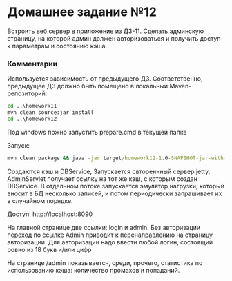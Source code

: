 # Домашнее задание №12

Встроить веб сервер в приложение из ДЗ-11. 
Сделать админскую страницу, на которой админ должен авторизоваться и получить доступ к параметрам и состоянию кэша.

### Комментарии

Используется зависимость от предыдущего ДЗ. Соответственно, предыдущее ДЗ должно быть помещено в локальный Maven-репозиторий:

````cmd
cd ..\homework11
mvn clean source:jar install
cd ..\homework12
````

Под windows пожно запустить prepare.cmd в текущей папке

Запуск:

````cmd
mvn clean package && java -jar target/homework12-1.0-SNAPSHOT-jar-with-dependencies.jar
````

Cоздаются кэш и DBService, Запускается свтореннный сервер jetty, AdminServlet получает ссылку на тот же кэш, с которым создан DBService. В отдельном потоке запускается эмулятор нагрузки, который вносит в БД несколько записей, и потом периодически запрашивает их в случайном порядке.

Доступ: http://localhost:8090

На главной странице две ссылки: login и admin. Без авторизации переход по ссылке Admin приводит к перенаправлению на страницу авторизации. Для авторизации надо ввести любой логин, состоящий ровно из 18 букв и/или цифр

На странице /admin показывается, среди, прочего, статистика по использованию кэша: количество промахов и попаданий.


